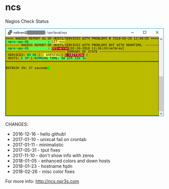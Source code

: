 # ncs
Nagios Check Status

![ncs_start](https://raw.githubusercontent.com/nelbren/ncs/master/ncs_start.png?raw=true)

CHANGES:

- 2016-12-16 - hello github!
- 2017-01-10 - unixcat fail on crontab
- 2017-01-11 - minimalistic
- 2017-05-31 - tput fixes
- 2017-11-10 - don't show info with zeros
- 2018-01-05 - enhanced colors and down hosts
- 2018-01-23 - hostname fqdn
- 2018-02-26 - misc color fixes

For more info: http://ncs.npr3s.com
